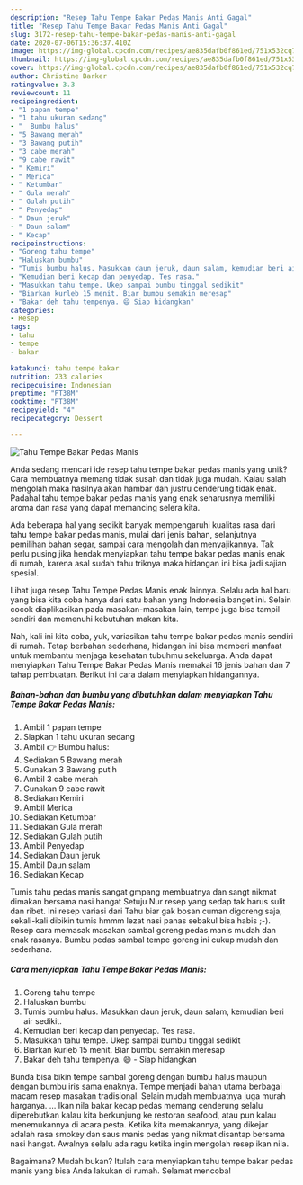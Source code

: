 ```yaml
---
description: "Resep Tahu Tempe Bakar Pedas Manis Anti Gagal"
title: "Resep Tahu Tempe Bakar Pedas Manis Anti Gagal"
slug: 3172-resep-tahu-tempe-bakar-pedas-manis-anti-gagal
date: 2020-07-06T15:36:37.410Z
image: https://img-global.cpcdn.com/recipes/ae835dafb0f861ed/751x532cq70/tahu-tempe-bakar-pedas-manis-foto-resep-utama.jpg
thumbnail: https://img-global.cpcdn.com/recipes/ae835dafb0f861ed/751x532cq70/tahu-tempe-bakar-pedas-manis-foto-resep-utama.jpg
cover: https://img-global.cpcdn.com/recipes/ae835dafb0f861ed/751x532cq70/tahu-tempe-bakar-pedas-manis-foto-resep-utama.jpg
author: Christine Barker
ratingvalue: 3.3
reviewcount: 11
recipeingredient:
- "1 papan tempe"
- "1 tahu ukuran sedang"
- "  Bumbu halus"
- "5 Bawang merah"
- "3 Bawang putih"
- "3 cabe merah"
- "9 cabe rawit"
- " Kemiri"
- " Merica"
- " Ketumbar"
- " Gula merah"
- " Gulah putih"
- " Penyedap"
- " Daun jeruk"
- " Daun salam"
- " Kecap"
recipeinstructions:
- "Goreng tahu tempe"
- "Haluskan bumbu"
- "Tumis bumbu halus. Masukkan daun jeruk, daun salam, kemudian beri air sedikit."
- "Kemudian beri kecap dan penyedap. Tes rasa."
- "Masukkan tahu tempe. Ukep sampai bumbu tinggal sedikit"
- "Biarkan kurleb 15 menit. Biar bumbu semakin meresap"
- "Bakar deh tahu tempenya. 😄 Siap hidangkan"
categories:
- Resep
tags:
- tahu
- tempe
- bakar

katakunci: tahu tempe bakar 
nutrition: 233 calories
recipecuisine: Indonesian
preptime: "PT38M"
cooktime: "PT38M"
recipeyield: "4"
recipecategory: Dessert

---
```



![Tahu Tempe Bakar Pedas Manis](https://img-global.cpcdn.com/recipes/ae835dafb0f861ed/751x532cq70/tahu-tempe-bakar-pedas-manis-foto-resep-utama.jpg)

Anda sedang mencari ide resep tahu tempe bakar pedas manis yang unik? Cara membuatnya memang tidak susah dan tidak juga mudah. Kalau salah mengolah maka hasilnya akan hambar dan justru cenderung tidak enak. Padahal tahu tempe bakar pedas manis yang enak seharusnya memiliki aroma dan rasa yang dapat memancing selera kita.

Ada beberapa hal yang sedikit banyak mempengaruhi kualitas rasa dari tahu tempe bakar pedas manis, mulai dari jenis bahan, selanjutnya pemilihan bahan segar, sampai cara mengolah dan menyajikannya. Tak perlu pusing jika hendak menyiapkan tahu tempe bakar pedas manis enak di rumah, karena asal sudah tahu triknya maka hidangan ini bisa jadi sajian spesial.

Lihat juga resep Tahu Tempe Pedas Manis enak lainnya. Selalu ada hal baru yang bisa kita coba hanya dari satu bahan yang Indonesia banget ini. Selain cocok diaplikasikan pada masakan-masakan lain, tempe juga bisa tampil sendiri dan memenuhi kebutuhan makan kita.


Nah, kali ini kita coba, yuk, variasikan tahu tempe bakar pedas manis sendiri di rumah. Tetap berbahan sederhana, hidangan ini bisa memberi manfaat untuk membantu menjaga kesehatan tubuhmu sekeluarga. Anda dapat menyiapkan Tahu Tempe Bakar Pedas Manis memakai 16 jenis bahan dan 7 tahap pembuatan. Berikut ini cara dalam menyiapkan hidangannya.

<!--inarticleads1-->

##### Bahan-bahan dan bumbu yang dibutuhkan dalam menyiapkan Tahu Tempe Bakar Pedas Manis:

1. Ambil 1 papan tempe
1. Siapkan 1 tahu ukuran sedang
1. Ambil  👉 Bumbu halus:
1. Sediakan 5 Bawang merah
1. Gunakan 3 Bawang putih
1. Ambil 3 cabe merah
1. Gunakan 9 cabe rawit
1. Sediakan  Kemiri
1. Ambil  Merica
1. Sediakan  Ketumbar
1. Sediakan  Gula merah
1. Sediakan  Gulah putih
1. Ambil  Penyedap
1. Sediakan  Daun jeruk
1. Ambil  Daun salam
1. Sediakan  Kecap


Tumis tahu pedas manis sangat gmpang membuatnya dan sangt nikmat dimakan bersama nasi hangat Setuju Nur resep yang sedap tak harus sulit dan ribet. Ini resep variasi dari Tahu biar gak bosan cuman digoreng saja, sekali-kali dibikin tumis hmmm lezat nasi panas sebakul bisa habis ;-). Resep cara memasak masakan sambal goreng pedas manis mudah dan enak rasanya. Bumbu pedas sambal tempe goreng ini cukup mudah dan sederhana. 

<!--inarticleads2-->

##### Cara menyiapkan Tahu Tempe Bakar Pedas Manis:

1. Goreng tahu tempe
1. Haluskan bumbu
1. Tumis bumbu halus. Masukkan daun jeruk, daun salam, kemudian beri air sedikit.
1. Kemudian beri kecap dan penyedap. Tes rasa.
1. Masukkan tahu tempe. Ukep sampai bumbu tinggal sedikit
1. Biarkan kurleb 15 menit. Biar bumbu semakin meresap
1. Bakar deh tahu tempenya. 😄 - Siap hidangkan


Bunda bisa bikin tempe sambal goreng dengan bumbu halus maupun dengan bumbu iris sama enaknya. Tempe menjadi bahan utama berbagai macam resep masakan tradisional. Selain mudah membuatnya juga murah harganya. … Ikan nila bakar kecap pedas memang cenderung selalu diperebutkan kalau kita berkunjung ke restoran seafood, atau pun kalau menemukannya di acara pesta. Ketika kita memakannya, yang dikejar adalah rasa smokey dan saus manis pedas yang nikmat disantap bersama nasi hangat. Awalnya selalu ada ragu ketika ingin mengolah resep ikan nila. 

Bagaimana? Mudah bukan? Itulah cara menyiapkan tahu tempe bakar pedas manis yang bisa Anda lakukan di rumah. Selamat mencoba!
